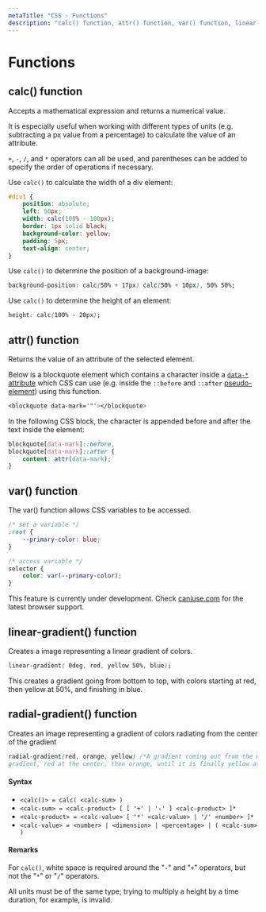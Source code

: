 ```yaml
---
metaTitle: "CSS - Functions"
description: "calc() function, attr() function, var() function, linear-gradient() function, radial-gradient() function"
---
```


# Functions




## calc() function


Accepts a mathematical expression and returns a numerical value.

It is especially useful when working with different types of units (e.g. subtracting a px value from a percentage) to calculate the value of an attribute.

`+`, `-`, `/`, and `*` operators can all be used, and parentheses can be added to specify the order of operations if necessary.

Use `calc()` to calculate the width of a div element:

```css
#div1 {
    position: absolute; 
    left: 50px;
    width: calc(100% - 100px); 
    border: 1px solid black; 
    background-color: yellow; 
    padding: 5px; 
    text-align: center; 
}

```

Use `calc()` to determine the position of a background-image:

```css
background-position: calc(50% + 17px) calc(50% + 10px), 50% 50%;

```

Use `calc()` to determine the height of an element:

```css
height: calc(100% - 20px);

```



## attr() function


Returns the value of an attribute of the selected element.

Below is a blockquote element which contains a character inside a [`data-*` attribute](http://stackoverflow.com/documentation/html/1182/html5-data-attribute/6305/definition-and-usage#t=201607221052072794425) which CSS can use (e.g. inside the `::before` and `::after` [pseudo-element](http://stackoverflow.com/documentation/css/611/selectors/5848/pseudo-elements#t=201607221053022325031)) using this function.

```css
<blockquote data-mark='"'></blockquote>

```

In the following CSS block, the character is appended before and after the text inside the element:

```css
blockquote[data-mark]::before,
blockquote[data-mark]::after {
    content: attr(data-mark);
}

```



## var() function


The var() function allows CSS variables to be accessed.

```css
/* set a variable */
:root {
    --primary-color: blue;
}

/* access variable */
selector {
    color: var(--primary-color);
}

```

This feature is currently under development. Check [caniuse.com](http://caniuse.com/#feat=css-variables) for the latest browser support.



## linear-gradient() function


Creates a image representing a linear gradient of colors.

```css
linear-gradient( 0deg, red, yellow 50%, blue);

```

This creates a gradient going from bottom to top, with colors starting at red, then yellow at 50%, and finishing in blue.



## radial-gradient() function


Creates an image representing a gradient of colors radiating from the center of the gradient

```css
radial-gradient(red, orange, yellow) /*A gradient coming out from the middle of the
gradient, red at the center, then orange, until it is finally yellow at the edges*/

```



#### Syntax


- `<calc()> = calc( <calc-sum> )`
- `<calc-sum> = <calc-product> [ [ '+' | '-' ] <calc-product> ]*`
- `<calc-product> = <calc-value> [ '*' <calc-value> | '/' <number> ]*`
- `<calc-value> = <number> | <dimension> | <percentage> | ( <calc-sum> )`



#### Remarks


For `calc()`, white space is required around the "`-`" and "`+`" operators, but not the "`*`" or "`/`" operators.

All units must be of the same type; trying to multiply a height by a time duration, for example, is invalid.

